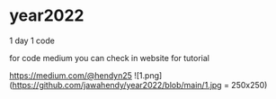 # year2022
1 day 1 code


for code medium you can check in website for tutorial

https://medium.com/@hendyn25
![1.png](https://github.com/jawahendy/year2022/blob/main/1.jpg = 250x250)
